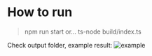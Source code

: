 # How to run
> npm run start
or...
> ts-node build/index.ts

Check output folder, example result:
![example](outout/graph.png "Example graph generated")